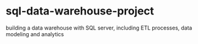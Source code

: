 # sql-data-warehouse-project
building a data warehouse with SQL server, including ETL processes, data modeling and analytics
